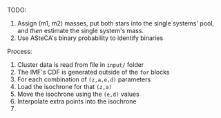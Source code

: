 
TODO:

1. Assign (m1, m2) masses, put both stars into the single systems' pool, and  *then* estimate the single system's mass.
2. Use ASteCA's binary probability to identify binaries


Process:

1. Cluster data is read from file in `input/` folder
2. The IMF's CDF is generated outside of the `for` blocks
3. For each combination of `(z,a,e,d)` parameters
4. Load the isochrone for that `(z,a)`
5. Move the isochrone using the `(e,d)` values
6. Interpolate extra points into the isochrone
7. 





